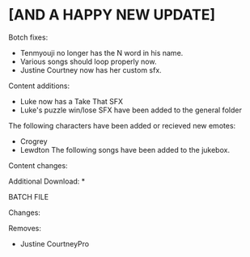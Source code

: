 # [AND A HAPPY NEW UPDATE]

Botch fixes:
  * Tenmyouji no longer has the N word in his name.
  * Various songs should loop properly now.
  * Justine Courtney now has her custom sfx.

  
Content additions:
   * Luke now has a Take That SFX
   * Luke's puzzle win/lose SFX have been added to the general folder

The following characters have been added or recieved new emotes:
   * Crogrey
   * Lewdton
The following songs have been added to the jukebox.

Content changes:


Additional Download:
  * 
 
BATCH FILE

  
Changes:

Removes:
   * Justine CourtneyPro